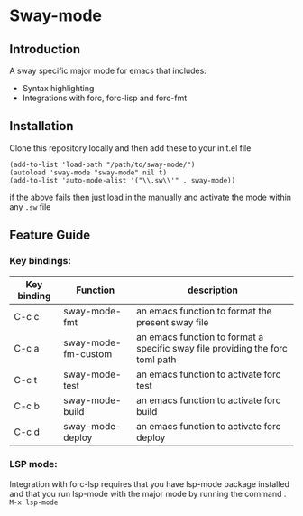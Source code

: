 # Sway-mode



## Introduction

A sway specific major mode for emacs that includes:

- Syntax highlighting
- Integrations with forc, forc-lisp and forc-fmt

## Installation

Clone this repository locally and then add these to your init.el file
``` emacs-lisp
(add-to-list 'load-path "/path/to/sway-mode/")
(autoload 'sway-mode "sway-mode" nil t)
(add-to-list 'auto-mode-alist '("\\.sw\\'" . sway-mode))
```

if the above fails then just load in the manually and activate the mode within any `.sw` file


## Feature Guide


### Key bindings:
| Key binding | Function | description |
|-------------|----------|-------------|
| C-c c       | sway-mode-fmt     | an emacs function to format the present sway file         |
| C-c a       | sway-mode-fm-custom | an emacs function to format a specific sway file providing the forc toml path        |
| C-c t       | sway-mode-test | an emacs function to activate forc test        |
| C-c b       | sway-mode-build | an emacs function to activate forc build        |
| C-c d       | sway-mode-deploy | an emacs function to activate forc deploy        |


### LSP mode:

Integration with forc-lsp requires that you have lsp-mode package installed and that you run lsp-mode with the major mode by running the command . ```M-x lsp-mode```
